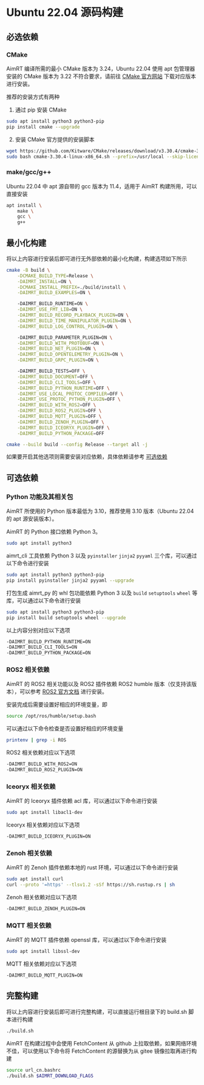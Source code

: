 # Ubuntu 22.04 源码构建

## 必选依赖

### CMake

AimRT 编译所需的最小 CMake 版本为 3.24，Ubuntu 22.04 使用 apt 包管理器安装的 CMake 版本为 3.22 不符合要求，请前往 [CMake 官方网站](https://cmake.org/download/) 下载对应版本进行安装。

推荐的安装方式有两种

1. 通过 pip 安装 CMake

```bash
sudo apt install python3 python3-pip
pip install cmake --upgrade
```

2. 安装 CMake 官方提供的安装脚本

```bash
wget https://github.com/Kitware/CMake/releases/download/v3.30.4/cmake-3.30.4-linux-x86_64.sh
sudo bash cmake-3.30.4-linux-x86_64.sh --prefix=/usr/local --skip-license
```

### make/gcc/g++

Ubuntu 22.04 中 apt 源自带的 gcc 版本为 11.4，适用于 AimRT 构建所用，可以直接安装

```bash
apt install \
    make \
    gcc \
    g++
```

## 最小化构建

将以上内容进行安装后即可进行无外部依赖的最小化构建，构建选项如下所示

```bash
cmake -B build \
    -DCMAKE_BUILD_TYPE=Release \
    -DAIMRT_INSTALL=ON \
    -DCMAKE_INSTALL_PREFIX=./build/install \
    -DAIMRT_BUILD_EXAMPLES=ON \

    -DAIMRT_BUILD_RUNTIME=ON \
    -DAIMRT_USE_FMT_LIB=ON \
    -DAIMRT_BUILD_RECORD_PLAYBACK_PLUGIN=ON \
    -DAIMRT_BUILD_TIME_MANIPULATOR_PLUGIN=ON \
    -DAIMRT_BUILD_LOG_CONTROL_PLUGIN=ON \

    -DAIMRT_BUILD_PARAMETER_PLUGIN=ON \
    -DAIMRT_BUILD_WITH_PROTOBUF=ON \
    -DAIMRT_BUILD_NET_PLUGIN=ON \
    -DAIMRT_BUILD_OPENTELEMETRY_PLUGIN=ON \
    -DAIMRT_BUILD_GRPC_PLUGIN=ON \

    -DAIMRT_BUILD_TESTS=OFF \
    -DAIMRT_BUILD_DOCUMENT=OFF \
    -DAIMRT_BUILD_CLI_TOOLS=OFF \
    -DAIMRT_BUILD_PYTHON_RUNTIME=OFF \
    -DAIMRT_USE_LOCAL_PROTOC_COMPILER=OFF \
    -DAIMRT_USE_PROTOC_PYTHON_PLUGIN=OFF \
    -DAIMRT_BUILD_WITH_ROS2=OFF \
    -DAIMRT_BUILD_ROS2_PLUGIN=OFF \
    -DAIMRT_BUILD_MQTT_PLUGIN=OFF \
    -DAIMRT_BUILD_ZENOH_PLUGIN=OFF \
    -DAIMRT_BUILD_ICEORYX_PLUGIN=OFF \
    -DAIMRT_BUILD_PYTHON_PACKAGE=OFF

cmake --build build --config Release --target all -j
```

如果要开启其他选项则需要安装对应依赖，具体依赖请参考 [可选依赖](#可选依赖)

## 可选依赖

### Python 功能及其相关包

AimRT 所使用的 Python 版本最低为 3.10，推荐使用 3.10 版本（Ubuntu 22.04 的 apt 源安装版本）。

AimRT 的 Python 接口依赖 Python 3。

```bash
sudo apt install python3
```

aimrt_cli 工具依赖 Python 3 以及 `pyinstaller` `jinja2` `pyyaml` 三个库，可以通过以下命令进行安装

```bash
sudo apt install python3 python3-pip
pip install pyinstaller jinja2 pyyaml --upgrade
```

打包生成 aimrt_py 的 whl 包功能依赖 Python 3 以及 `build` `setuptools` `wheel` 等库，可以通过以下命令进行安装

```bash
sudo apt install python3 python3-pip
pip install build setuptools wheel --upgrade
```

以上内容分别对应以下选项

```bash
-DAIMRT_BUILD_PYTHON_RUNTIME=ON
-DAIMRT_BUILD_CLI_TOOLS=ON
-DAIMRT_BUILD_PYTHON_PACKAGE=ON
```

### ROS2 相关依赖

AimRT 的 ROS2 相关功能以及 ROS2 插件依赖 ROS2 humble 版本（仅支持该版本），可以参考 [ROS2 官方文档](https://docs.ros.org/en/humble/Installation/Ubuntu-Install-Debians.html) 进行安装。

安装完成后需要设置好相应的环境变量，即

```bash
source /opt/ros/humble/setup.bash
```

可以通过以下命令检查是否设置好相应的环境变量

```bash
printenv | grep -i ROS
```

ROS2 相关依赖对应以下选项

```bash
-DAIMRT_BUILD_WITH_ROS2=ON
-DAIMRT_BUILD_ROS2_PLUGIN=ON
```

### Iceoryx 相关依赖

AimRT 的 Iceoryx 插件依赖 acl 库，可以通过以下命令进行安装

```bash
sudo apt install libacl1-dev
```

Iceoryx 相关依赖对应以下选项

```bash
-DAIMRT_BUILD_ICEORYX_PLUGIN=ON
```

### Zenoh 相关依赖

AimRT 的 Zenoh 插件依赖本地的 rust 环境，可以通过以下命令进行安装

```bash
sudo apt install curl
curl --proto '=https' --tlsv1.2 -sSf https://sh.rustup.rs | sh
```

Zenoh 相关依赖对应以下选项

```bash
-DAIMRT_BUILD_ZENOH_PLUGIN=ON
```

### MQTT 相关依赖

AimRT 的 MQTT 插件依赖 openssl 库，可以通过以下命令进行安装

```bash
sudo apt install libssl-dev
```

MQTT 相关依赖对应以下选项

```bash
-DAIMRT_BUILD_MQTT_PLUGIN=ON
```

## 完整构建

将以上内容进行安装后即可进行完整构建，可以直接运行根目录下的 build.sh 脚本进行构建

```bash
./build.sh
```

AimRT 在构建过程中会使用 FetchContent 从 github 上拉取依赖，如果网络环境不佳，可以使用以下命令将 FetchContent 的源替换为从 gitee 镜像拉取再进行构建

```bash
source url_cn.bashrc
./build.sh $AIMRT_DOWNLOAD_FLAGS
```
